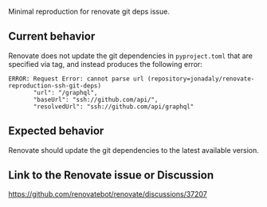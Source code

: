 Minimal reproduction for renovate git deps issue.

## Current behavior

Renovate does not update the git dependencies in `pyproject.toml` that are specified via tag, and instead produces the following error:

```
ERROR: Request Error: cannot parse url (repository=jonadaly/renovate-reproduction-ssh-git-deps)
       "url": "/graphql",
       "baseUrl": "ssh://github.com/api/",
       "resolvedUrl": "ssh://github.com/api/graphql"
```

## Expected behavior

Renovate should update the git dependencies to the latest available version.

## Link to the Renovate issue or Discussion

https://github.com/renovatebot/renovate/discussions/37207
